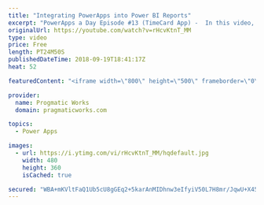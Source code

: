 ```yaml
---
title: "Integrating PowerApps into Power BI Reports"
excerpt: "PowerApps a Day Episode #13 (TimeCard App) -  In this video, you'll see how to integrate small PowerApps applications into Power BI reports to make your reports actionable.    PowerApps and Power Platform Training : https://pragmaticworks.com/training/on-demand-training  - - - - - - - - - - - - - - -"
originalUrl: https://youtube.com/watch?v=rHcvKtnT_MM
type: video
price: Free
length: PT24M50S
publishedDateTime: 2018-09-19T18:41:17Z
heat: 52

featuredContent: "<iframe width=\"800\" height=\"500\" frameborder=\"0\" src=\"https://www.youtube.com/embed/rHcvKtnT_MM\" allow=\"accelerometer; autoplay; encrypted-media; gyroscope; picture-in-picture\" allowfullscreen></iframe>"

provider:
  name: Progmatic Works
  domain: pragmaticworks.com

topics:
  - Power Apps

images:
  - url: https://i.ytimg.com/vi/rHcvKtnT_MM/hqdefault.jpg
    width: 480
    height: 360
    isCached: true

secured: "WBA+mKVltFaQ1Ub5cU8gGEq2+5karAnMIDhnw3eIfyiV50L7H8mr/JqwU+X45cOsRbapI+NQKtWAY4QhrFT0EAYY85gzQClDctBQq2/Izf/CehbGspTspiPIXIUP7c1OFgRuEpEsWPwBxS0AdeNH9wrpF2TtYXo+Oq6A+Icy6dDIS2x7MxeC16svOUIda8+cUDA4n3WBJ2owEp9SidN9qm4feIZvdUkjbrpii5zuAOHIgkzhda60Fd6fupvs8Nj1ZqMVmME3lM5spW6MGD9bPY0zmLTAiCpinsz4dDIZVA+mEURQipN6uc6Ate/mekHbU+rULD53PYpOAnYWDvfcUZrjMLRJXcGVDSptGPaLXyI1JluaJW4VeFPKQ+hC69Ej5zMNt/OQzEPIKrMPJ2PMQ5IcTbGdOpVJ/uL1GY1uIYg=;eHGDjd5ukej337LdzVaE8Q=="
---
```


